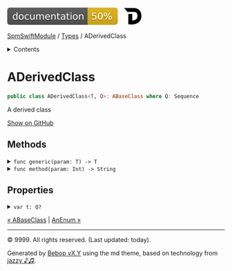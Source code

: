 <!--
Bebop simple MD theme
Copyright 2020 Bebop Authors
Licensed under MIT (https://github.com/johnfairh/Bebop/blob/master/LICENSE)
-->
![50%](../badge.svg)
[![Open in Dash](../img/dash.svg)](dash-feed://https%3A%2F%2Fwww%2Egoogle%2Ecom%2F)


[SpmSwiftModule](../index.md)
 / [Types](../types.md?swift) / ADerivedClass


<details>
<summary>Contents</summary>


[Types](../types.md?swift)

  * [ABaseClass](../types/abaseclass.md?swift)


  * ADerivedClass


  * [AnEnum](../types/anenum.md?swift)


  * [FirstProtocol](../types/firstprotocol1.md?swift)


  * [GenericBase](../types/genericbase.md?swift)


  * [Nop](../types/nop.md?swift)


  * [PropertyWrapperClient](../types/propertywrapperclient.md?swift)


  * [SecondProtocol](../types/secondprotocol.md?swift)


  * [SpmSwiftModule](../types/spmswiftmodule.md?swift)

    * [Nested1](../types/spmswiftmodule/nested1.md?swift)

    * [Nested2](../types/spmswiftmodule.md?swift#nested2)


  * [T](../types.md?swift#t1)



[Functions](../functions.md?swift)

  * [deprecatedFunction(callback:)](../functions.md?swift#deprecatedfunctioncallback)


  * [functionA(arg1:_:arg3:)](../functions.md?swift#functionaarg1_arg3)



[Operators](../operators.md?swift)

  * [+(T, T)](../operators.md?swift#t-t)



[Extensions](../extensions.md?swift)

  * [Collection](../extensions/collection.md?swift)


  * [String.Element](../extensions/stringelement.md?swift)





</details>

# ADerivedClass



``` swift
public class ADerivedClass<T, Q>: ABaseClass where Q: Sequence
```










A derived class











[Show on GitHub](https://www.bbc.co.uk//Sources/SpmSwiftModule/SpmSwiftModule.swift#L106-L117)



## Methods









<details>
<summary><code>func generic(param: T) -> T</code></summary>








Undocumented






#### Declaration

``` swift
public func generic(param: T) -> T
```










[Show on GitHub](https://www.bbc.co.uk//Sources/SpmSwiftModule/SpmSwiftModule.swift#L114-L116)
</details>









<details>
<summary><code>func method(param: Int) -> String</code></summary>








See [`ABaseClass.method(...)`](../types/abaseclass.md#methodparam).






#### Declaration

``` swift
public override func method(param: Int) -> String
```










[Show on GitHub](https://www.bbc.co.uk//Sources/SpmSwiftModule/SpmSwiftModule.swift#L110-L112)
</details>



## Properties









<details>
<summary><code>var t: Q?</code></summary>








Undocumented






#### Declaration

``` swift
var t: Q?
```










[Show on GitHub](https://www.bbc.co.uk//Sources/SpmSwiftModule/SpmSwiftModule.swift#L107)
</details>





[&laquo; ABaseClass](../types/abaseclass.md?swift) | [AnEnum &raquo;](../types/anenum.md?swift)


-----
&copy; 9999. All rights reserved. (Last updated: today).


Generated by [Bebop vX.Y](https://github.com/johnfairh/Bebop)
using the md theme, based on technology from
[jazzy ♪♫](https://github.com/realm/jazzy).


